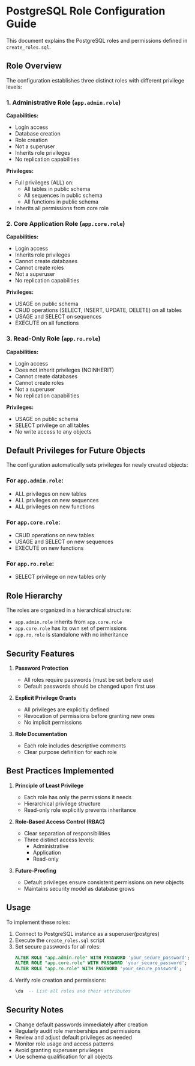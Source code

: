 # PostgreSQL Role Configuration Guide

This document explains the PostgreSQL roles and permissions defined in `create_roles.sql`.

## Role Overview

The configuration establishes three distinct roles with different privilege levels:

### 1. Administrative Role (`app.admin.role`)

**Capabilities:**
- Login access
- Database creation
- Role creation
- Not a superuser
- Inherits role privileges
- No replication capabilities

**Privileges:**
- Full privileges (ALL) on:
  - All tables in public schema
  - All sequences in public schema
  - All functions in public schema
- Inherits all permissions from core role

### 2. Core Application Role (`app.core.role`)

**Capabilities:**
- Login access
- Inherits role privileges
- Cannot create databases
- Cannot create roles
- Not a superuser
- No replication capabilities

**Privileges:**
- USAGE on public schema
- CRUD operations (SELECT, INSERT, UPDATE, DELETE) on all tables
- USAGE and SELECT on sequences
- EXECUTE on all functions

### 3. Read-Only Role (`app.ro.role`)

**Capabilities:**
- Login access
- Does not inherit privileges (NOINHERIT)
- Cannot create databases
- Cannot create roles
- Not a superuser
- No replication capabilities

**Privileges:**
- USAGE on public schema
- SELECT privilege on all tables
- No write access to any objects

## Default Privileges for Future Objects

The configuration automatically sets privileges for newly created objects:

### For `app.admin.role`:
- ALL privileges on new tables
- ALL privileges on new sequences
- ALL privileges on new functions

### For `app.core.role`:
- CRUD operations on new tables
- USAGE and SELECT on new sequences
- EXECUTE on new functions

### For `app.ro.role`:
- SELECT privilege on new tables only

## Role Hierarchy

The roles are organized in a hierarchical structure:
- `app.admin.role` inherits from `app.core.role`
- `app.core.role` has its own set of permissions
- `app.ro.role` is standalone with no inheritance

## Security Features

1. **Password Protection**
   - All roles require passwords (must be set before use)
   - Default passwords should be changed upon first use

2. **Explicit Privilege Grants**
   - All privileges are explicitly defined
   - Revocation of permissions before granting new ones
   - No implicit permissions

3. **Role Documentation**
   - Each role includes descriptive comments
   - Clear purpose definition for each role

## Best Practices Implemented

1. **Principle of Least Privilege**
   - Each role has only the permissions it needs
   - Hierarchical privilege structure
   - Read-only role explicitly prevents inheritance

2. **Role-Based Access Control (RBAC)**
   - Clear separation of responsibilities
   - Three distinct access levels:
     - Administrative
     - Application
     - Read-only

3. **Future-Proofing**
   - Default privileges ensure consistent permissions on new objects
   - Maintains security model as database grows

## Usage

To implement these roles:

1. Connect to PostgreSQL instance as a superuser(postgres)
2. Execute the `create_roles.sql` script
3. Set secure passwords for all roles:
   ```sql
   ALTER ROLE "app.admin.role" WITH PASSWORD 'your_secure_password';
   ALTER ROLE "app.core.role" WITH PASSWORD 'your_secure_password';
   ALTER ROLE "app.ro.role" WITH PASSWORD 'your_secure_password';
   ```
4. Verify role creation and permissions:
   ```sql
   \du  -- List all roles and their attributes
   ```

## Security Notes

- Change default passwords immediately after creation
- Regularly audit role memberships and permissions
- Review and adjust default privileges as needed
- Monitor role usage and access patterns
- Avoid granting superuser privileges
- Use schema qualification for all objects
